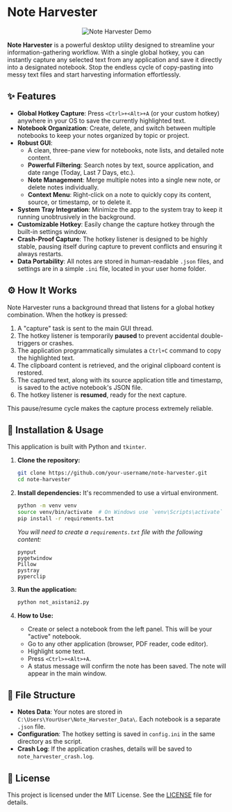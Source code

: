 # Note Harvester  
<p align="center">
  <img src="https://raw.githubusercontent.com/user/repo/main/assets/note-harvester-demo.gif" alt="Note Harvester Demo">


**Note Harvester** is a powerful desktop utility designed to streamline your information-gathering workflow. With a single global hotkey, you can instantly capture any selected text from any application and save it directly into a designated notebook. Stop the endless cycle of copy-pasting into messy text files and start harvesting information effortlessly.

## ✨ Features

- **Global Hotkey Capture**: Press `<Ctrl>+<Alt>+A` (or your custom hotkey) anywhere in your OS to save the currently highlighted text.
- **Notebook Organization**: Create, delete, and switch between multiple notebooks to keep your notes organized by topic or project.
- **Robust GUI**:
    - A clean, three-pane view for notebooks, note lists, and detailed note content.
    - **Powerful Filtering**: Search notes by text, source application, and date range (Today, Last 7 Days, etc.).
    - **Note Management**: Merge multiple notes into a single new note, or delete notes individually.
    - **Context Menu**: Right-click on a note to quickly copy its content, source, or timestamp, or to delete it.
- **System Tray Integration**: Minimize the app to the system tray to keep it running unobtrusively in the background.
- **Customizable Hotkey**: Easily change the capture hotkey through the built-in settings window.
- **Crash-Proof Capture**: The hotkey listener is designed to be highly stable, pausing itself during capture to prevent conflicts and ensuring it always restarts.
- **Data Portability**: All notes are stored in human-readable `.json` files, and settings are in a simple `.ini` file, located in your user home folder.

## ⚙️ How It Works

Note Harvester runs a background thread that listens for a global hotkey combination. When the hotkey is pressed:
1.  A "capture" task is sent to the main GUI thread.
2.  The hotkey listener is temporarily **paused** to prevent accidental double-triggers or crashes.
3.  The application programmatically simulates a `Ctrl+C` command to copy the highlighted text.
4.  The clipboard content is retrieved, and the original clipboard content is restored.
5.  The captured text, along with its source application title and timestamp, is saved to the active notebook's JSON file.
6.  The hotkey listener is **resumed**, ready for the next capture.

This pause/resume cycle makes the capture process extremely reliable.

## 🚀 Installation & Usage

This application is built with Python and `tkinter`.

1.  **Clone the repository:**
    ```bash
    git clone https://github.com/your-username/note-harvester.git
    cd note-harvester
    ```

2.  **Install dependencies:**
    It's recommended to use a virtual environment.
    ```bash
    python -m venv venv
    source venv/bin/activate  # On Windows use `venv\Scripts\activate`
    pip install -r requirements.txt
    ```
    *You will need to create a `requirements.txt` file with the following content:*
    ```
    pynput
    pygetwindow
    Pillow
    pystray
    pyperclip
    ```

3.  **Run the application:**
    ```bash
    python not_asistani2.py
    ```

4.  **How to Use:**
    - Create or select a notebook from the left panel. This will be your "active" notebook.
    - Go to any other application (browser, PDF reader, code editor).
    - Highlight some text.
    - Press `<Ctrl>+<Alt>+A`.
    - A status message will confirm the note has been saved. The note will appear in the main window.

## 📂 File Structure

- **Notes Data**: Your notes are stored in `C:\Users\YourUser\Note_Harvester_Data\`. Each notebook is a separate `.json` file.
- **Configuration**: The hotkey setting is saved in `config.ini` in the same directory as the script.
- **Crash Log**: If the application crashes, details will be saved to `note_harvester_crash.log`.

## 📄 License

This project is licensed under the MIT License. See the [LICENSE](LICENSE) file for details.

